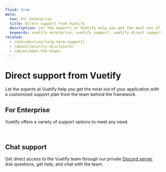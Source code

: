 ```yaml
---
fluid: true
meta:
  nav: For Enterprise
  title: Direct support from Vuetify
  description: Let the experts at Vuetify help you get the most out of your application with a customized support plan from the team behind the framework.
  keywords: vuetify enterprise, vuetify support, vuetify direct support, vuetify help
related:
  - /introduction/long-term-support/
  - /about/security-disclosure/
  - /about/meet-the-team/
---
```


# Direct support from Vuetify

Let the experts at Vuetify help you get the most out of your application with a customized support plan from the team behind the framework.

<PageFeatures />

## For Enterprise

Vuetify offers a variety of support options to meet any need.

<IntroductionEnterpriseDeck />

<br>

## Chat support

Get direct access to the Vuetify team through our private [Discord server](https://community.vuetifyjs.com/). Ask questions, get help, and chat with the team.

<DiscordDeckDiscordDeck />
